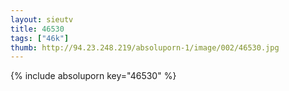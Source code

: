 ```yaml
--- 
layout: sieutv
title: 46530
tags: ["46k"]
thumb: http://94.23.248.219/absoluporn-1/image/002/46530.jpg
---
```

{% include absoluporn key="46530" %} 
